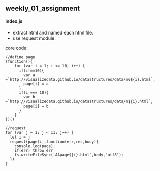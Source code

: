 ## weekly_01_assignment

#### index.js
- extract html and named each html file.
- use request module.

core code:
```
//define page
(function(){
    for (var i = 1; i <= 10; i++) {
      if(i!==10){
        var a =`http://visualizedata.github.io/datastructures/data/m0${i}.html`;
        page[i] = a
      }
      if(i === 10){
        var b =`http://visualizedata.github.io/datastructures/data/m${i}.html`;
        page[i] = b
      }
    }
})()

//request
for (var j = 1; j < 11; j++) {
  let i = j
  request(page[i],function(err,res,body){
    console.log(page);
    if(err) throw err
    fs.writeFileSync(`AApage${i}.html`,body,"utf8");
  })
}
```
